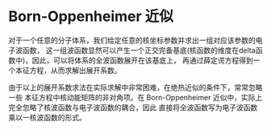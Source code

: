 # Born-Oppenheimer 近似

对于一个任意的分子体系，我们给定任意的核坐标参数并求出一组对应该参数的电子波函数，
这一组波函数显然可以产生一个正交完备基底(核函数的维度在delta函数中)，因此，可以将体系的全波函数展开在该基底上，
再通过薛定谔方程得到一个本征方程，从而求解出展开系数。

由于以上的展开系数求法在实际求解中非常困难，在绝热近似的条件下，常常忽略一些
本征方程中核动能矩阵的非对角项。在 Born-Oppenheimer 近似中，实际上完全忽略了核波函数与电子波函数的耦合，因此
直接将全波函数写为电子波函数乘以一核波函数的形式。
